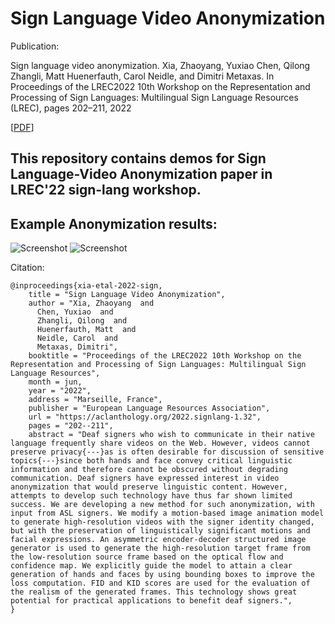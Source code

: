# Sign Language Video Anonymization

Publication:

Sign language video anonymization. Xia, Zhaoyang, Yuxiao Chen, Qilong Zhangli, Matt Huenerfauth, Carol Neidle, and Dimitri Metaxas. In Proceedings of the LREC2022 10th Workshop on the Representation and Processing of Sign Languages: Multilingual Sign Language Resources (LREC), pages 202–211, 2022

[[PDF](https://www.sign-lang.uni-hamburg.de/lrec/pub/22038.pdf)]

## This repository contains demos for Sign Language-Video Anonymization paper in LREC'22 sign-lang workshop.

## Example Anonymization results:
![Screenshot](demos/dsp_example.gif)
![Screenshot](demos/lrp_example.gif)



Citation: 
```
@inproceedings{xia-etal-2022-sign,
    title = "Sign Language Video Anonymization",
    author = "Xia, Zhaoyang  and
      Chen, Yuxiao  and
      Zhangli, Qilong  and
      Huenerfauth, Matt  and
      Neidle, Carol  and
      Metaxas, Dimitri",
    booktitle = "Proceedings of the LREC2022 10th Workshop on the Representation and Processing of Sign Languages: Multilingual Sign Language Resources",
    month = jun,
    year = "2022",
    address = "Marseille, France",
    publisher = "European Language Resources Association",
    url = "https://aclanthology.org/2022.signlang-1.32",
    pages = "202--211",
    abstract = "Deaf signers who wish to communicate in their native language frequently share videos on the Web. However, videos cannot preserve privacy{---}as is often desirable for discussion of sensitive topics{---}since both hands and face convey critical linguistic information and therefore cannot be obscured without degrading communication. Deaf signers have expressed interest in video anonymization that would preserve linguistic content. However, attempts to develop such technology have thus far shown limited success. We are developing a new method for such anonymization, with input from ASL signers. We modify a motion-based image animation model to generate high-resolution videos with the signer identity changed, but with the preservation of linguistically significant motions and facial expressions. An asymmetric encoder-decoder structured image generator is used to generate the high-resolution target frame from the low-resolution source frame based on the optical flow and confidence map. We explicitly guide the model to attain a clear generation of hands and faces by using bounding boxes to improve the loss computation. FID and KID scores are used for the evaluation of the realism of the generated frames. This technology shows great potential for practical applications to benefit deaf signers.",
}
```








